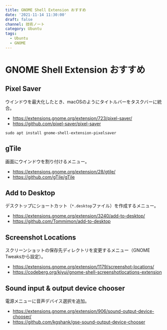 ```yaml
---
title: GNOME Shell Extension おすすめ
date: '2021-11-14 11:30:00'
draft: false
channel: 技術ノート
category: Ubuntu
tags:
  - Ubuntu
  - GNOME
---
```

# GNOME Shell Extension おすすめ

## Pixel Saver

ウインドウを最大化したとき、macOSのようにタイトルバーをタスクバーに統合。

- <https://extensions.gnome.org/extension/723/pixel-saver/>
- <https://github.com/pixel-saver/pixel-saver>

```shell
sudo apt install gnome-shell-extension-pixelsaver
```

## gTile

画面にウインドウを割り付けるメニュー。

- <https://extensions.gnome.org/extension/28/gtile/>
- <https://github.com/gTile/gTile>

## Add to Desktop

デスクトップにショートカット（`*.desktop`ファイル）を作成するメニュー。

- <https://extensions.gnome.org/extension/3240/add-to-desktop/>
- <https://github.com/Tommimon/add-to-desktop>

## Screenshot Locations

スクリーンショットの保存先ディレクトリを変更するメニュー（GNOME Tweaksから設定）。

- <https://extensions.gnome.org/extension/1179/screenshot-locations/>
- <https://codeberg.org/kiyui/gnome-shell-screenshotlocations-extension>

## Sound input & output device chooser

電源メニューに音声デバイス選択を追加。

- <https://extensions.gnome.org/extension/906/sound-output-device-chooser/>
- <https://github.com/kgshank/gse-sound-output-device-chooser>
